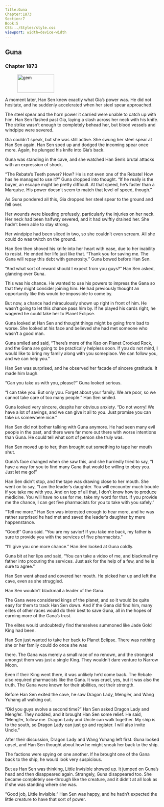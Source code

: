 ```yaml
---
Title:Guna 
Chapter:1873 
Section:7 
Book:5 
CSS:../Styles/style.css 
viewport: width=device-width
---
```

  
## Guna
### Chapter 1873
  
<figure>
	<img src="../Images/gem.gif" alt="gem" id="gem" width="120" height="60" />
</figure>
  

  
A moment later, Han Sen knew exactly what Gia’s power was. He did not hesitate, and he suddenly accelerated when her steel spear approached.

The steel spear and the horn power it carried were unable to catch up with him. Han Sen flashed past Gia, laying a slash across her neck with his knife. The strike wasn’t enough to completely behead her, but blood vessels and windpipe were severed.

Gia couldn’t speak, but she was still active. She swung her steel spear at Han Sen again. Han Sen sped up and dodged the incoming spear once more. Again, he plunged his knife into Gia’s back.

Guna was standing in the cave, and she watched Han Sen’s brutal attacks with an expression of shock.

“The Rebate’s Teeth power? How? He is not even one of the Rebate! How has he managed to use it?” Guna dropped into thought. “If he really is the buyer, an escape might be pretty difficult. At that speed, he’s faster than a Marquise. His power doesn’t seem to match that level of speed, though.”

As Guna pondered all this, Gia dropped her steel spear to the ground and fell over.

Her wounds were bleeding profusely, particularly the injuries on her neck. Her neck had been halfway severed, and it had swiftly drained her. She hadn’t been able to stay strong.

Her windpipe had been sliced in two, so she couldn’t even scream. All she could do was twitch on the ground.

Han Sen then shoved his knife into her heart with ease, due to her inability to resist. He ended her life just like that. “Thank you for saving me. The Gana will repay this debt with generosity.” Guna bowed before Han Sen.

“And what sort of reward should I expect from you guys?” Han Sen asked, glancing over Guna.

This was his chance. He wanted to use his powers to impress the Gana so that they might consider joining him. He had previously thought an opportunity like this would be impossible to come by.

But now, a chance had miraculously shown up right in front of him. He wasn’t going to let this chance pass him by. If he played his cards right, he wagered he could take her to Planet Eclipse.

Guna looked at Han Sen and thought things might be going from bad to worse. She looked at his face and believed she had met someone who wasn’t a good man.

Guna smiled and said, “There’s more of the Kao on Planet Crooked Rock, and the Gana are going to be practically helpless soon. If you do not mind, I would like to bring my family along with you someplace. We can follow you, and we can help you.”

Han Sen was surprised, and he observed her facade of sincere gratitude. It made him laugh.

“Can you take us with you, please?” Guna looked serious.

“I can take you. But only you. Forget about your family. We are poor, so we cannot take care of too many people.” Han Sen smiled.

Guna looked very sincere, despite her obvious anxiety. “Do not worry! We have a lot of savings, and we can give it all to you. Just promise you can take us somewhere nice.”

Han Sen did not bother talking with Guna anymore. He had seen many evil people in the past, and there were far more out there with worse intentions than Guna. He could tell what sort of person she truly was.

Han Sen moved up to her, then brought out something to tape her mouth shut.

Guna’s face changed when she saw this, and she hurriedly tried to say, “I have a way for you to find many Gana that would be willing to obey you. Just let me go!”

Han Sen didn’t stop, and the tape was drawing close to her mouth. She went on to say, “I am the leader’s daughter. You will encounter much trouble if you take me with you. And on top of all that, I don’t know how to produce medicine. You will have no use for me, take my word for that. If you provide me the chance, I can get five pharmacists for you to take with you safely.”

“Tell me more.” Han Sen was interested enough to hear more, and he was rather surprised he had met and saved the leader’s daughter by mere happenstance.

“Good!” Guna said. “You are my savior! If you take me back, my father is sure to provide you with the services of five pharmacists.”

“I’ll give you one more chance.” Han Sen looked at Guna coldly.

Guna bit at her lips and said, “You can take a video of me, and blackmail my father into procuring the services. Just ask for the help of a few, and he is sure to agree.”

Han Sen went ahead and covered her mouth. He picked her up and left the cave, even as she struggled.

Han Sen wouldn’t blackmail a leader of the Gana.

The Gana were considered kings of the planet, and so it would be quite easy for them to track Han Sen down. And if the Gana did find him, many elites of other races would do their best to save Guna, all in the hopes of earning more of the Gana’s trust.

The elites would undoubtedly find themselves summoned like Jade Gold King had been.

Han Sen just wanted to take her back to Planet Eclipse. There was nothing she or her family could do once she was

there. The Gana was merely a small race of no renown, and the strongest amongst them was just a single King. They wouldn’t dare venture to Narrow Moon.

Even if their King went there, it was unlikely he’d come back. The Rebate also required pharmacists like the Gana. It was cruel, yes, but it was also the truth. The Gana were known for their abilities, not their strength.

Before Han Sen exited the cave, he saw Dragon Lady, Meng’er, and Wang Yuhang all walking out.

“Did you guys evolve a second time?” Han Sen asked Dragon Lady and Meng’er. They nodded, and it brought Han Sen some relief. He said, “Meng’er, follow me. Dragon Lady and Uncle can walk together. My ship is to the south, so Dragon Lady can just go and register. I will also invite Uncle.”

After their discussion, Dragon Lady and Wang Yuhang left first. Guna looked upset, and Han Sen thought about how he might sneak her back to the ship.

The factions were spying on one another. If he brought one of the Gana back to the ship, he would look very suspicious.

But as Han Sen was thinking, Little Invisible showed up. It jumped on Guna’s head and then disappeared again. Strangely, Guna disappeared too. She became completely see-through like the creature, and it didn’t at all look as if she was standing where she was.

“Good job, Little Invisible.” Han Sen was happy, and he hadn’t expected the little creature to have that sort of power.